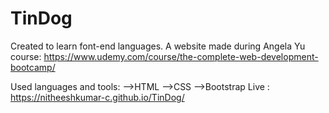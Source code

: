 # TinDog
Created to learn font-end languages.
A website made during Angela Yu course: https://www.udemy.com/course/the-complete-web-development-bootcamp/

Used languages and tools:
  -->HTML
  -->CSS
  -->Bootstrap
Live : https://nitheeshkumar-c.github.io/TinDog/
